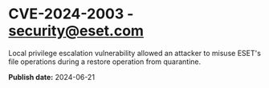 # CVE-2024-2003 - security@eset.com

Local privilege escalation vulnerability allowed an attacker to misuse ESET's file operations during a restore operation from quarantine.

**Publish date:** 2024-06-21
